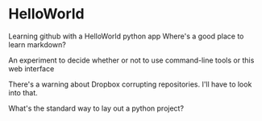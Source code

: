 # HelloWorld
Learning github with a HelloWorld python app
Where's a good place to learn markdown?

An experiment to decide whether or not to use command-line tools or this web interface

There's a warning about Dropbox corrupting repositories. I'll have to look into that.

What's the standard way to lay out a python project?

